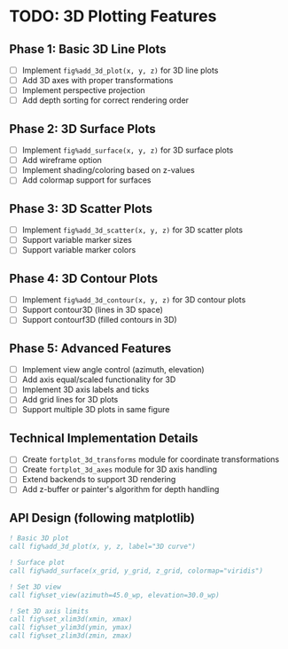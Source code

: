 # TODO: 3D Plotting Features

## Phase 1: Basic 3D Line Plots
- [ ] Implement `fig%add_3d_plot(x, y, z)` for 3D line plots
- [ ] Add 3D axes with proper transformations
- [ ] Implement perspective projection
- [ ] Add depth sorting for correct rendering order

## Phase 2: 3D Surface Plots
- [ ] Implement `fig%add_surface(x, y, z)` for 3D surface plots
- [ ] Add wireframe option
- [ ] Implement shading/coloring based on z-values
- [ ] Add colormap support for surfaces

## Phase 3: 3D Scatter Plots
- [ ] Implement `fig%add_3d_scatter(x, y, z)` for 3D scatter plots
- [ ] Support variable marker sizes
- [ ] Support variable marker colors

## Phase 4: 3D Contour Plots
- [ ] Implement `fig%add_3d_contour(x, y, z)` for 3D contour plots
- [ ] Support contour3D (lines in 3D space)
- [ ] Support contourf3D (filled contours in 3D)

## Phase 5: Advanced Features
- [ ] Implement view angle control (azimuth, elevation)
- [ ] Add axis equal/scaled functionality for 3D
- [ ] Implement 3D axis labels and ticks
- [ ] Add grid lines for 3D plots
- [ ] Support multiple 3D plots in same figure

## Technical Implementation Details
- [ ] Create `fortplot_3d_transforms` module for coordinate transformations
- [ ] Create `fortplot_3d_axes` module for 3D axis handling
- [ ] Extend backends to support 3D rendering
- [ ] Add z-buffer or painter's algorithm for depth handling

## API Design (following matplotlib)
```fortran
! Basic 3D plot
call fig%add_3d_plot(x, y, z, label="3D curve")

! Surface plot
call fig%add_surface(x_grid, y_grid, z_grid, colormap="viridis")

! Set 3D view
call fig%set_view(azimuth=45.0_wp, elevation=30.0_wp)

! Set 3D axis limits
call fig%set_xlim3d(xmin, xmax)
call fig%set_ylim3d(ymin, ymax)
call fig%set_zlim3d(zmin, zmax)
```